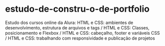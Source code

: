 # estudo-de-constru-o-de-portfolio
Estudo dos cursos online da Alura: HTML e CSS: ambientes de desenvolvimento, estrutura de arquivos e tags  / HTML e CSS: Classes, posicionamento e Flexbox / HTML e CSS: cabeçalho, footer e variáveis CSS / HTML e CSS: trabalhando com responsividade e publicação de projetos
